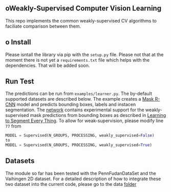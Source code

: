 oWeakly-Supervised Computer Vision Learning
--------------------------------------------


This repo implements the common weakly-supervised CV algorithms to faciliate
comparison between them.

o
Install
-------
Please isntall the library via pip with the `setup.py` file. Please not that at
the moment there is not yet a `requirements.txt` file which helps with the 
dependencies. That will be added soon.



Run Test
--------
The predictions can be run from `examples/learner.py`. The by-default supported
datasets are described below. The example creates a [Mask
R-CNN](https://arxiv.org/abs/1703.06870) model and predicts bounding boxes,
labels and instacen segmentation. The
[network](./transferlearning/supervised.py) contains experimental support for
the weakly-supervised mask predictions from bounding boxes as described in
[Learning to Segment Every Thing](https://arxiv.org/abs/1703.06870). To allow
for weak-supervision, please modify line `77` from 
```python
MODEL = Supervised(N_GROUPS, PROCESSING, weakly_supervised=False)
to
MODEL = Supervised(N_GROUPS, PROCESSING, weakly_supervised=True)
```



Datasets
--------
The module so far has been tested with the PennFudanDataSet and the Vaihingen
2D dataset. For a detailed description of how to integrate these two dataset
into the current code, please go to the data [folder](./data/README.md)











